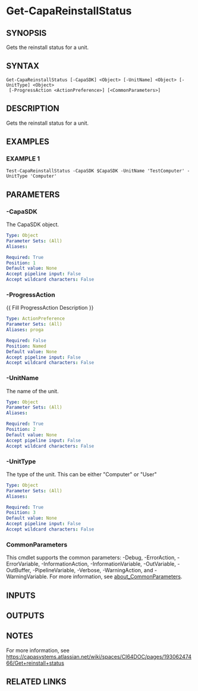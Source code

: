 # Get-CapaReinstallStatus

## SYNOPSIS
Gets the reinstall status for a unit.

## SYNTAX

```
Get-CapaReinstallStatus [-CapaSDK] <Object> [-UnitName] <Object> [-UnitType] <Object>
 [-ProgressAction <ActionPreference>] [<CommonParameters>]
```

## DESCRIPTION
Gets the reinstall status for a unit.

## EXAMPLES

### EXAMPLE 1
```
Test-CapaReinstallStatus -CapaSDK $CapaSDK -UnitName 'TestComputer' -UnitType 'Computer'
```

## PARAMETERS

### -CapaSDK
The CapaSDK object.

```yaml
Type: Object
Parameter Sets: (All)
Aliases:

Required: True
Position: 1
Default value: None
Accept pipeline input: False
Accept wildcard characters: False
```

### -ProgressAction
{{ Fill ProgressAction Description }}

```yaml
Type: ActionPreference
Parameter Sets: (All)
Aliases: proga

Required: False
Position: Named
Default value: None
Accept pipeline input: False
Accept wildcard characters: False
```

### -UnitName
The name of the unit.

```yaml
Type: Object
Parameter Sets: (All)
Aliases:

Required: True
Position: 2
Default value: None
Accept pipeline input: False
Accept wildcard characters: False
```

### -UnitType
The type of the unit.
This can be either "Computer" or "User"

```yaml
Type: Object
Parameter Sets: (All)
Aliases:

Required: True
Position: 3
Default value: None
Accept pipeline input: False
Accept wildcard characters: False
```

### CommonParameters
This cmdlet supports the common parameters: -Debug, -ErrorAction, -ErrorVariable, -InformationAction, -InformationVariable, -OutVariable, -OutBuffer, -PipelineVariable, -Verbose, -WarningAction, and -WarningVariable. For more information, see [about_CommonParameters](http://go.microsoft.com/fwlink/?LinkID=113216).

## INPUTS

## OUTPUTS

## NOTES
For more information, see https://capasystems.atlassian.net/wiki/spaces/CI64DOC/pages/19306247466/Get+reinstall+status

## RELATED LINKS
